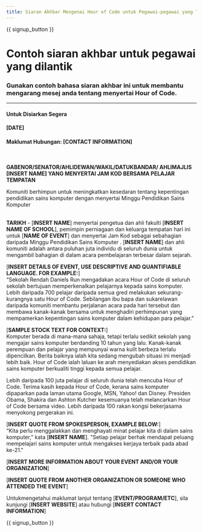 ```yaml
---
title: Siaran Akhbar Mengenai Hour of Code untuk Pegawai-pegawai yang Terlantik
---
```


{{ signup_button }}

# Contoh siaran akhbar untuk pegawai yang dilantik

### Gunakan contoh bahasa siaran akhbar ini untuk membantu mengarang mesej anda tentang menyertai Hour of Code.

* * *

#### Untuk Disiarkan Segera  


#### [DATE]  


#### Maklumat Hubungan: [CONTACT INFORMATION]

<br />

**GABENOR/SENATOR/AHLIDEWAN/WAKIL/DATUKBANDAR/ AHLIMAJLIS [INSERT NAME] YANG MENYERTAI JAM KOD BERSAMA PELAJAR TEMPATAN** <br />

Komuniti berhimpun untuk meningkatkan kesedaran tentang kepentingan pendidikan sains komputer dengan menyertai Minggu Pendidikan Sains Komputer<br /> <br />

**TARIKH** - [**INSERT NAME**] menyertai pengetua dan ahli fakulti [**INSERT NAME OF SCHOOL**], pemimpin perniagaan dan keluarga tempatan hari ini untuk [**NAME OF EVENT**] dan menyertai Jam Kod sebagai sebahagian daripada Minggu Pendidikan Sains Komputer . [**INSERT NAME**] dan ahli komuniti adalah antara puluhan juta individu di seluruh dunia untuk mengambil bahagian di dalam acara pembelajaran terbesar dalam sejarah. <br />

[**INSERT DETAILS OF EVENT, USE DESCRIPTIVE AND QUANTIFIABLE LANGUAGE. FOR EXAMPLE:**]  
“Sekolah Rendah Daniels Run mengadakan acara Hour of Code di seluruh sekolah bertujuan memperkenalkan pelajarnya kepada sains komputer. Lebih daripada 700 pelajar daripada semua gred melakukan sekurang-kurangnya satu Hour of Code. Sebilangan ibu bapa dan sukarelawan daripada komuniti membantu perjalanan acara pada hari tersebut dan membawa kanak-kanak bersama untuk menghadiri perhimpunan yang mempamerkan kepentingan sains komputer dalam kehidupan para pelajar." <br />

[**SAMPLE STOCK TEXT FOR CONTEXT:**]  
Komputer berada di mana-mana sahaja, tetapi terlalu sedikit sekolah yang mengajar sains komputer berdanding 10 tahun yang lalu. Kanak-kanak perempuan dan pelajar yang mempunyai warna kulit berbeza terlalu dipencilkan. Berita baiknya ialah kita sedang mengubah situasi ini menjadi lebih baik. Hour of Code ialah laluan ke arah menyediakan akses pendidikan sains komputer berkualiti tinggi kepada semua pelajar. <br />

Lebih daripada 100 juta pelajar di seluruh dunia telah mencuba Hour of Code. Terima kasih kepada Hour of Code, kerana sains komputer dipaparkan pada laman utama Google, MSN, Yahoo! dan Disney. Presiden Obama, Shakira dan Ashton Kutcher kesemuanya telah melancarkan Hour of Code bersama video. Lebih daripada 100 rakan kongsi bekerjasama menyokong pergerakan ini. <br />

[**INSERT QUOTE FROM SPOKESPERSON, EXAMPLE BELOW:**]  
“Kita perlu menggalakkan dan menghayati minat pelajar kita di dalam sains komputer,” kata [**INSERT NAME**]. "Setiap pelajar berhak mendapat peluang mempelajari sains komputer untuk mengakses kerjaya terbaik pada abad ke-21." <br />

[**INSERT MORE INFORMATION ABOUT YOUR EVENT AND/OR YOUR ORGANIZATION**] <br />

[**INSERT QUOTE FROM ANOTHER ORGANIZATION OR SOMEONE WHO ATTENDED THE EVENT**] <br />

Untukmengetahui maklumat lanjut tentang [**EVENT/PROGRAM/ETC**], sila kunjungi [**INSERT WEBSITE**] atau hubungi [**INSERT CONTACT INFORMATION**]

{{ signup_button }}